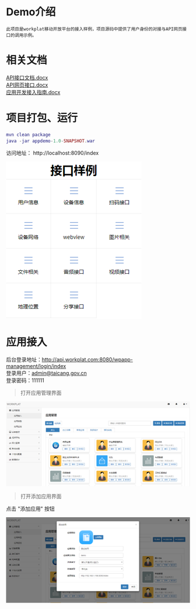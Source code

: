 # Demo介绍
    此项目是workplat移动开放平台的接入样例，项目源码中提供了用户身份的对接与API网页接口的调用示例。

# 相关文档
[API接口文档.docx](https://github.com/yuxiaoyong/appdemo/blob/master/doc/API接口文档.docx?raw=true)<br>
[API网页接口.docx](https://github.com/yuxiaoyong/appdemo/blob/master/doc/API网页接口.docx?raw=true)<br>
[应用开发接入指南.docx](https://github.com/yuxiaoyong/appdemo/blob/master/doc/应用开发接入指南.docx?raw=true)<br>

# 项目打包、运行
``` lua
mvn clean package
java -jar appdemo-1.0-SNAPSHOT.war
```

访问地址：
http://localhost:8090/index

![项目首页](doc/images/index.png)

# 应用接入
后台登录地址：http://api.workplat.com:8080/wpapp-management/login/index <br>
登录用户：admin@taicang.gov.cn <br>
登录密码：111111 <br>

> 打开应用管理界面

![应用管理界面](doc/images/app1.png)
> 打开添加应用界面

点击 "添加应用" 按钮

![应用添加界面](doc/images/app2.png)
